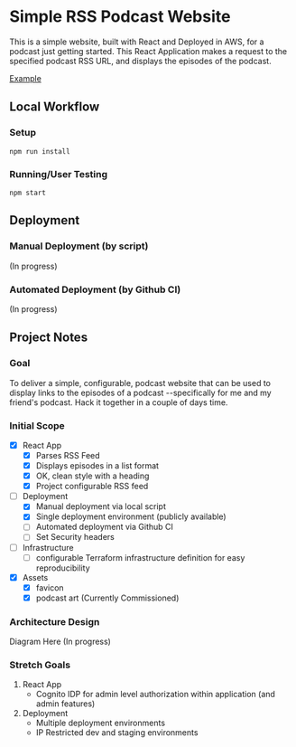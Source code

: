 # Simple RSS Podcast Website
This is a simple website, built with React and Deployed in AWS, for a podcast just getting started. 
This React Application makes a request to the specified podcast RSS URL, and displays the episodes of the podcast.

[Example](shewmetheway.com)

## Local Workflow
### Setup
```npm run install```

### Running/User Testing
```npm start```

## Deployment
### Manual Deployment (by script)
(In progress)

### Automated Deployment (by Github CI)
(In progress)

## Project Notes
### Goal
To deliver a simple, configurable, podcast website that can be used to display links to the episodes of a podcast
--specifically for me and my friend's podcast. Hack it together in a couple of days time.

### Initial Scope
- [x] React App
    - [x] Parses RSS Feed
    - [x] Displays episodes in a list format
    - [x] OK, clean style with a heading 
    - [x] Project configurable RSS feed
- [ ] Deployment
    - [x] Manual deployment via local script
    - [x] Single deployment environment (publicly available)
    - [ ] Automated deployment via Github CI
    - [ ] Set Security headers
- [ ] Infrastructure
    - [ ] configurable Terraform infrastructure definition for easy reproducibility
- [x] Assets
    - [x] favicon
    - [x] podcast art (Currently Commissioned)

### Architecture Design
Diagram Here (In progress)

### Stretch Goals
1. React App
    - Cognito IDP for admin level authorization within application (and admin features)
2. Deployment
    - Multiple deployment environments
    - IP Restricted dev and staging environments
